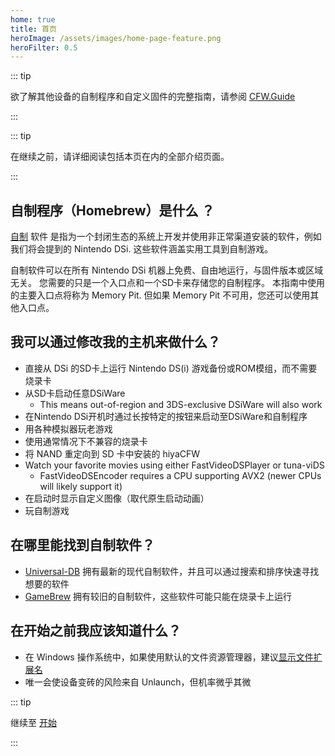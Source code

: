 ```yaml
---
home: true
title: 首页
heroImage: /assets/images/home-page-feature.png
heroFilter: 0.5
---
```


::: tip

欲了解其他设备的自制程序和自定义固件的完整指南，请参阅 [CFW.Guide](https://cfw.guide/)

:::

::: tip

在继续之前，请详细阅读包括本页在内的全部介绍页面。

:::

## 自制程序（Homebrew）是什么 ？

[自制](https://en.wikipedia.org/wiki/Homebrew_(video_games)) 软件 是指为一个封闭生态的系统上开发并使用非正常渠道安装的软件，例如我们将会提到的 Nintendo DSi. 这些软件涵盖实用工具到自制游戏。

自制软件可以在所有 Nintendo DSi 机器上免费、自由地运行，与固件版本或区域无关。 您需要的只是一个入口点和一个SD卡来存储您的自制程序。 本指南中使用的主要入口点将称为 Memory Pit. 但如果 Memory Pit 不可用，您还可以使用其他入口点。

## 我可以通过修改我的主机来做什么？

- 直接从 DSi 的SD卡上运行 Nintendo DS(i) 游戏备份或ROM模组，而不需要烧录卡
- 从SD卡启动任意DSiWare
    - This means out-of-region and 3DS-exclusive DSiWare will also work
- 在Nintendo DSi开机时通过长按特定的按钮来启动至DSiWare和自制程序
- 用各种模拟器玩老游戏
- 使用通常情况下不兼容的烧录卡
- 将 NAND 重定向到 SD 卡中安装的 hiyaCFW
- Watch your favorite movies using either FastVideoDSPlayer or tuna-viDS
    - FastVideoDSEncoder requires a CPU supporting AVX2 (newer CPUs will likely support it)
- 在启动时显示自定义图像（取代原生启动动画）
- 玩自制游戏

## 在哪里能找到自制软件？

- [Universal-DB](https://db.universal-team.net/ds) 拥有最新的现代自制软件，并且可以通过搜索和排序快速寻找想要的软件
- [GameBrew](https://www.gamebrew.org/wiki/List_of_all_DS_homebrew) 拥有较旧的自制软件，这些软件可能只能在烧录卡上运行

## 在开始之前我应该知道什么？

- 在 Windows 操作系统中，如果使用默认的文件资源管理器，建议[显示文件扩展名](file-extensions-windows.html)
- 唯一会使设备变砖的风险来自 Unlaunch，但机率微乎其微

::: tip

继续至 [开始](get-started.html)

:::
